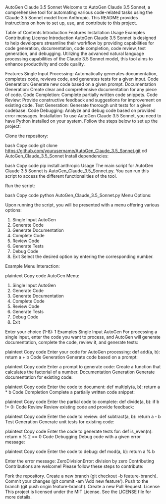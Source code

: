 AutoGen Claude 3.5 Sonnet
Welcome to AutoGen Claude 3.5 Sonnet, a comprehensive tool for automating various code-related tasks using the Claude 3.5 Sonnet model from Anthropic. This README provides instructions on how to set up, use, and contribute to this project.

Table of Contents
Introduction
Features
Installation
Usage
Examples
Contributing
License
Introduction
AutoGen Claude 3.5 Sonnet is designed to help developers streamline their workflow by providing capabilities for code generation, documentation, code completion, code review, test generation, and debugging. Utilizing the advanced natural language processing capabilities of the Claude 3.5 Sonnet model, this tool aims to enhance productivity and code quality.

Features
Single Input Processing: Automatically generates documentation, completes code, reviews code, and generates tests for a given input.
Code Generation: Generate new code based on a given prompt.
Documentation Generation: Create clear and comprehensive documentation for any piece of code.
Code Completion: Complete partially written code snippets.
Code Review: Provide constructive feedback and suggestions for improvement on existing code.
Test Generation: Generate thorough unit tests for a given codebase.
Code Debugging: Analyze and debug code based on provided error messages.
Installation
To use AutoGen Claude 3.5 Sonnet, you need to have Python installed on your system. Follow the steps below to set up the project:

Clone the repository:

bash
Copy code
git clone https://github.com/yourusername/AutoGen_Claude_3.5_Sonnet.git
cd AutoGen_Claude_3.5_Sonnet
Install dependencies:

bash
Copy code
pip install anthropic
Usage
The main script for AutoGen Claude 3.5 Sonnet is AutoGen_Claude_3.5_Sonnet.py. You can run this script to access the different functionalities of the tool.

Run the script:

bash
Copy code
python AutoGen_Claude_3.5_Sonnet.py
Menu Options:

Upon running the script, you will be presented with a menu offering various options:

1. Single Input AutoGen
2. Generate Code
3. Generate Documentation
4. Complete Code
5. Review Code
6. Generate Tests
7. Debug Code
8. Exit
Select the desired option by entering the corresponding number.

Example Menu Interaction:

plaintext
Copy code
AutoGen Menu:
1. Single Input AutoGen
2. Generate Code
3. Generate Documentation
4. Complete Code
5. Review Code
6. Generate Tests
7. Debug Code
8. Exit

Enter your choice (1-8): 1
Examples
Single Input AutoGen
For processing a single input, enter the code you want to process, and AutoGen will generate documentation, complete the code, review it, and generate tests:

plaintext
Copy code
Enter your code for AutoGen processing:
def add(a, b):
    return a + b
Code Generation
Generate code based on a prompt:

plaintext
Copy code
Enter a prompt to generate code: Create a function that calculates the factorial of a number.
Documentation Generation
Generate documentation for existing code:

plaintext
Copy code
Enter the code to document:
def multiply(a, b):
    return a * b
Code Completion
Complete a partially written code snippet:

plaintext
Copy code
Enter the partial code to complete:
def divide(a, b):
    if b != 0:
Code Review
Review existing code and provide feedback:

plaintext
Copy code
Enter the code to review:
def subtract(a, b):
    return a - b
Test Generation
Generate unit tests for existing code:

plaintext
Copy code
Enter the code to generate tests for:
def is_even(n):
    return n % 2 == 0
Code Debugging
Debug code with a given error message:

plaintext
Copy code
Enter the code to debug:
def mod(a, b):
    return a % b

Enter the error message:
ZeroDivisionError: division by zero
Contributing
Contributions are welcome! Please follow these steps to contribute:

Fork the repository.
Create a new branch (git checkout -b feature-branch).
Commit your changes (git commit -am 'Add new feature').
Push to the branch (git push origin feature-branch).
Create a new Pull Request.
License
This project is licensed under the MIT License. See the LICENSE file for more details.
